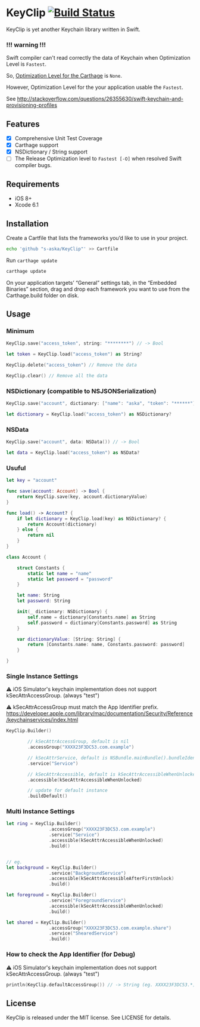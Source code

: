 # KeyClip [![Build Status](https://travis-ci.org/s-aska/KeyClip.svg)](https://travis-ci.org/s-aska/KeyClip)

KeyClip is yet another Keychain library written in Swift.

### !!! warning !!!

Swift compiler can't read correctly the data of Keychain when Optimization Level is `Fastest`.

So, [Optimization Level for the Carthage](https://github.com/s-aska/KeyClip/blob/master/KeyClip.xcodeproj/project.pbxproj#L351) is `None`.

However, Optimization Level for the your application usable the `Fastest`.

See http://stackoverflow.com/questions/26355630/swift-keychain-and-provisioning-profiles

## Features

- [x] Comprehensive Unit Test Coverage
- [x] Carthage support
- [x] NSDictionary / String support
- [ ] The Release Optimization level to `Fastest [-O]` when resolved Swift compiler bugs.

## Requirements

- iOS 8+
- Xcode 6.1


## Installation

Create a Cartfile that lists the frameworks you’d like to use in your project.

```bash
echo 'github "s-aska/KeyClip"' >> Cartfile
```

Run `carthage update`

```bash
carthage update
```

On your application targets’ “General” settings tab, in the “Embedded Binaries” section, drag and drop each framework you want to use from the Carthage.build folder on disk.


## Usage

### Minimum

```swift
KeyClip.save("access_token", string: "********") // -> Bool

let token = KeyClip.load("access_token") as String?

KeyClip.delete("access_token") // Remove the data

KeyClip.clear() // Remove all the data
```

### NSDictionary (compatible to NSJSONSerialization)

```swift
KeyClip.save("account", dictionary: ["name": "aska", "token": "******"]) // -> Bool

let dictionary = KeyClip.load("access_token") as NSDictionary?
```

### NSData

```swift
KeyClip.save("account", data: NSData()) // -> Bool

let data = KeyClip.load("access_token") as NSData?
```

### Usuful

```swift
let key = "account"

func save(account: Account) -> Bool {
    return KeyClip.save(key, account.dictionaryValue)
}

func load() -> Account? {
    if let dictionary = KeyClip.load(key) as NSDictionary? {
        return Account(dictionary)
    } else {
        return nil
    }
}

class Account {

    struct Constants {
        static let name = "name"
        static let password = "password"
    }

    let name: String
    let password: String

    init(_ dictionary: NSDictionary) {
        self.name = dictionary[Constants.name] as String
        self.password = dictionary[Constants.password] as String
    }

    var dictionaryValue: [String: String] {
        return [Constants.name: name, Constants.password: password]
    }

}
```

### Single Instance Settings

:warning: iOS Simulator's keychain implementation does not support kSecAttrAccessGroup. (always "test")

:warning: kSecAttrAccessGroup must match the App Identifier prefix. https://developer.apple.com/library/mac/documentation/Security/Reference/keychainservices/index.html

```swift
KeyClip.Builder()

        // kSecAttrAccessGroup, default is nil
        .accessGroup("XXXX23F3DC53.com.example")

        // kSecAttrService, default is NSBundle.mainBundle().bundleIdentifier
        .service("Service")

        // kSecAttrAccessible, default is kSecAttrAccessibleWhenUnlocked
        .accessible(kSecAttrAccessibleWhenUnlocked)

        // update for default instance
        .buildDefault()
```

### Multi Instance Settings

```swift
let ring = KeyClip.Builder()
                .accessGroup("XXXX23F3DC53.com.example")
                .service("Service")
                .accessible(kSecAttrAccessibleWhenUnlocked)
                .build()


// eg.
let background = KeyClip.Builder()
                .service("BackgroundService")
                .accessible(kSecAttrAccessibleAfterFirstUnlock)
                .build()

let foreground = KeyClip.Builder()
                .service("ForegroundService")
                .accessible(kSecAttrAccessibleWhenUnlocked)
                .build()

let shared = KeyClip.Builder()
                .accessGroup("XXXX23F3DC53.com.example.share")
                .service("ShearedService")
                .build()
```

### How to check the App Identifier (for Debug)

:warning: iOS Simulator's keychain implementation does not support kSecAttrAccessGroup. (always "test")

```swift
println(KeyClip.defaultAccessGroup()) // -> String (eg. XXXX23F3DC53.*)
```


## License

KeyClip is released under the MIT license. See LICENSE for details.

